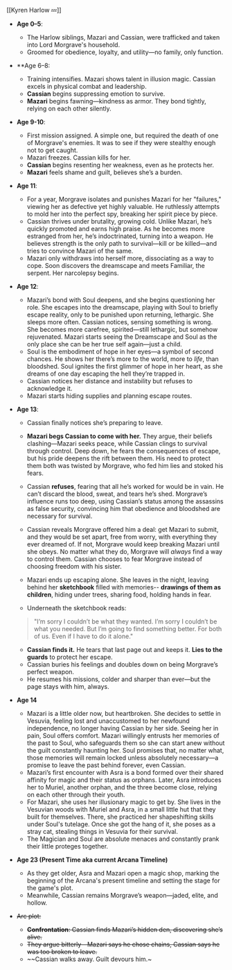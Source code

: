[[Kyren Harlow 💤]]            
- **Age 0–5**:
    
    - The Harlow siblings, Mazari and Cassian, were trafficked and taken into Lord Morgrave's household.
    - Groomed for obedience, loyalty, and utility—no family, only function.
        
- **Age 6–8:
    
    - Training intensifies. Mazari shows talent in illusion magic. Cassian excels in physical combat and leadership.
    - **Cassian** begins suppressing emotion to survive.
    - **Mazari** begins fawning—kindness as armor. They bond tightly, relying on each other silently.

- **Age 9-10**:
    
    - First mission assigned. A simple one, but required the death of one of Morgrave's enemies. It was to see if they were stealthy enough not to get caught.
    - Mazari freezes. Cassian kills for her.
    - **Cassian** begins resenting her weakness, even as he protects her.
    - **Mazari** feels shame and guilt, believes she’s a burden.
        
- **Age 11**:
    
    - For a year, Morgrave isolates and punishes Mazari for her "failures," viewing her as defective yet highly valuable. He ruthlessly attempts to mold her into the perfect spy, breaking her spirit piece by piece.
    - Cassian thrives under brutality, growing cold. Unlike Mazari, he’s quickly promoted and earns high praise. As he becomes more estranged from her, he’s indoctrinated, turning into a weapon. He believes strength is the only path to survival—kill or be killed—and tries to convince Mazari of the same.
    - Mazari only withdraws into herself more, dissociating as a way to cope. Soon discovers the dreamscape and meets Familiar, the serpent. Her narcolepsy begins.
        
- **Age 12**:
    
    - Mazari’s bond with Soul deepens, and she begins questioning her role. She escapes into the dreamscape, playing with Soul to briefly escape reality, only to be punished upon returning, lethargic. She sleeps more often. Cassian notices, sensing something is wrong. She becomes more carefree, spirited—still lethargic, but somehow rejuvenated. Mazari starts seeing the Dreamscape and Soul as the only place she can be her true self again—just a child.
    - Soul is the embodiment of hope in her eyes—a symbol of second chances. He shows her there’s more to the world, more to _life_, than bloodshed. Soul ignites the first glimmer of hope in her heart, as she dreams of one day escaping the hell they’re trapped in.
    - Cassian notices her distance and instability but refuses to acknowledge it.
    - Mazari starts hiding supplies and planning escape routes.
        
- **Age 13**:

    - Cassian finally notices she’s preparing to leave.
    - **Mazari begs Cassian to come with her.** They argue, their beliefs clashing—Mazari seeks peace, while Cassian clings to survival through control. Deep down, he fears the consequences of escape, but his pride deepens the rift between them. His need to protect them both was twisted by Morgrave, who fed him lies and stoked his fears.
    - Cassian **refuses**, fearing that all he’s worked for would be in vain. He can’t discard the blood, sweat, and tears he’s shed. Morgrave’s influence runs too deep, using Cassian’s status among the assassins as false security, convincing him that obedience and bloodshed are necessary for survival.
    - Cassian reveals Morgrave offered him a deal: get Mazari to submit, and they would be set apart, free from worry, with everything they ever dreamed of. If not, Morgrave would keep breaking Mazari until she obeys. No matter what they do, Morgrave will _always_ find a way to control them. Cassian chooses to fear Morgrave instead of choosing freedom with his sister.
    - Mazari ends up escaping alone. She leaves in the night, leaving behind her **sketchbook** filled with memories-- **drawings of them as children**, hiding under trees, sharing food, holding hands in fear.

    - Underneath the sketchbook reads:
    
    > "I’m sorry I couldn’t be what they wanted. I’m sorry I couldn’t be what you needed. But I’m going to find something better. For both of us. Even if I have to do it alone."

    - **Cassian finds it.** He tears that last page out and keeps it. **Lies to the guards** to protect her escape.
    - Cassian buries his feelings and doubles down on being Morgrave’s perfect weapon.
    - He resumes his missions, colder and sharper than ever—but the page stays with him, always.
        
- **Age 14**

    - Mazari is a little older now, but heartbroken. She decides to settle in Vesuvia, feeling lost and unaccustomed to her newfound independence, no longer having Cassian by her side. Seeing her in pain, Soul offers comfort. Mazari willingly entrusts her memories of the past to Soul, who safeguards them so she can start anew without the guilt constantly haunting her. Soul promises that, no matter what, those memories will remain locked unless absolutely necessary—a promise to leave the past behind forever, even Cassian.
    - Mazari’s first encounter with Asra is a bond formed over their shared affinity for magic and their status as orphans. Later, Asra introduces her to Muriel, another orphan, and the three become close, relying on each other through their youth.
    - For Mazari, she uses her illusionary magic to get by. She lives in the Vesuvian woods with Muriel and Asra, in a small little hut that they built for themselves. There, she practiced her shapeshifting skills under Soul's tutelage. Once she got the hang of it, she poses as a stray cat, stealing things in Vesuvia for their survival.
    - The Magician and Soul are absolute menaces and constantly prank their little proteges together.
        
        
- **Age 23 (Present Time aka current Arcana Timeline)**
    
    - As they get older, Asra and Mazari open a magic shop, marking the beginning of the Arcana's present timeline and setting the stage for the game's plot.
    - Meanwhile, Cassian remains Morgrave’s weapon—jaded, elite, and hollow.

- ~~Arc plot:~~
    
    - ~~**Confrontation**: Cassian finds Mazari’s hidden den, discovering she’s alive.~~
    - ~~They argue bitterly—Mazari says he chose chains, Cassian says he was too broken to leave.~~
    - ~~Cassian walks away. Guilt devours him.~